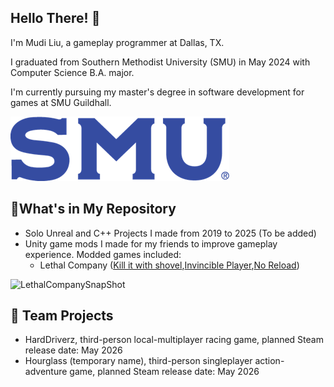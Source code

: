 ## Hello There! 👋
<!--
- 🔭 I’m currently working on ...
- 🌱 I’m currently learning ...
- 👯 I’m looking to collaborate on ...
- 🤔 I’m looking for help with ...
- 💬 Ask me about ...
- 📫 How to reach me: ...
- 😄 Pronouns: ...
- ⚡ Fun fact: ...
-->

I'm Mudi Liu, a gameplay programmer at Dallas, TX.

I graduated from Southern Methodist University (SMU) in May 2024 with Computer Science B.A. major.

I'm currently pursuing my master's degree in software development for games at SMU Guildhall.

![Undergrad](/assets/img/logobluetype2x.png)

## 🌱What's in My Repository
- Solo Unreal and C++ Projects I made from 2019 to 2025 (To be added)
- Unity game mods I made for my friends to improve gameplay experience. Modded games included:
  - Lethal Company ([Kill it with shovel](https://github.com/19miffyliu/Kill-It-With-Shovel),[Invincible Player](https://github.com/19miffyliu/Invincible_Player),[No Reload](https://github.com/19miffyliu/No_Reload))

![LethalCompanySnapShot](/assets/img/YesBersekerMode.gif)


## 👯 Team Projects
- HardDriverz, third-person local-multiplayer racing game, planned Steam release date: May 2026
- Hourglass (temporary name), third-person singleplayer action-adventure game, planned Steam release date: May 2026



